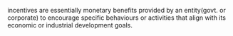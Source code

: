 incentives are essentially monetary benefits provided by an entity(govt. or corporate) to encourage specific behaviours or activities that align with its economic or industrial development goals.